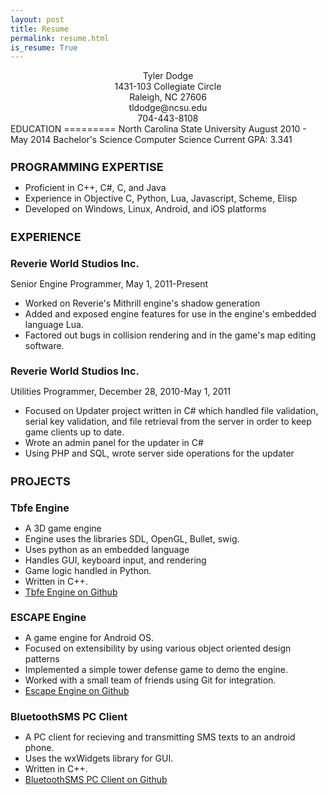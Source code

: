 ```yaml
---
layout: post
title: Resume
permalink: resume.html
is_resume: True
---
```

<style>
h2 {
    margin-bottom:0px;
    padding-bottom:0px;
    font-size:16px;    
}
h1 {
    margin-bottom:0px;
    padding-bottom:0px;
    font-size:18px;    
}
.title {
       text-align:center;
}
</style>
<div class="title">
Tyler Dodge<br />
1431-103 Collegiate Circle<br />
Raleigh, NC 27606<br />
tldodge@ncsu.edu<br />
704-443-8108<br />
</div>
EDUCATION
=========
North Carolina State University
August 2010 - May 2014 Bachelor's Science Computer Science
Current GPA: 3.341

PROGRAMMING EXPERTISE
===================

+ Proficient in C++, C#, C, and Java
+ Experience in Objective C, Python, Lua, Javascript, Scheme, Elisp
+ Developed on Windows, Linux, Android, and iOS platforms

EXPERIENCE
==========

Reverie World Studios Inc.
--------------------------
Senior Engine Programmer, May 1, 2011-Present<br />

+ Worked on Reverie's Mithrill engine's shadow generation
+ Added and exposed engine features for use in the engine's embedded language
Lua.
+ Factored out bugs in collision rendering and in the game's map editing software.

Reverie World Studios Inc.
--------------------------
Utilities Programmer, December 28, 2010-May 1, 2011<br />

+ Focused on Updater project written in C# which handled file validation, serial key validation, and file retrieval from the server in order to keep game clients up to date. 
+ Wrote an admin panel for the updater in C#
+ Using PHP and SQL, wrote server side operations for the updater

PROJECTS
========
Tbfe Engine
-----------

+ A 3D game engine
+ Engine uses the libraries SDL, OpenGL, Bullet, swig.
+ Uses python as an embedded language
+ Handles GUI, keyboard input, and rendering
+ Game logic handled in Python.
+ Written in C++.
+ [Tbfe Engine on Github](https://github.com/tyler-dodge/TBFE-Engine)

ESCAPE Engine
--------------

+ A game engine for Android OS.
+ Focused on extensibility by using various object oriented design patterns
+ Implemented a simple tower defense game to demo the engine.
+ Worked with a small team of friends using Git for integration.
+ [Escape Engine on Github](https://github.com/tyler-dodge/Escape-Engine)

BluetoothSMS PC Client
----------------------

+ A PC client for recieving and transmitting SMS texts to an android phone.
+ Uses the wxWidgets library for GUI.
+ Written in C++.
+ [BluetoothSMS PC Client on Github](https://github.com/tyler-dodge/BluetoothSMS-PC)

